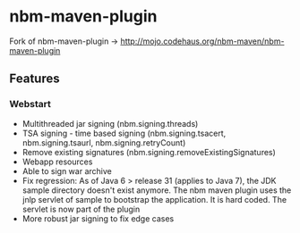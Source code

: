 nbm-maven-plugin
================

Fork of nbm-maven-plugin -> http://mojo.codehaus.org/nbm-maven/nbm-maven-plugin

## Features

### Webstart

* Multithreaded jar signing (nbm.signing.threads)
* TSA signing - time based signing (nbm.signing.tsacert, nbm.signing.tsaurl, nbm.signing.retryCount)
* Remove existing signatures (nbm.signing.removeExistingSignatures)
* Webapp resources
* Able to sign war archive
* Fix regression: As of Java 6 > release 31 (applies to Java 7), the JDK sample directory doesn't exist anymore. The nbm maven plugin uses the jnlp servlet of sample to bootstrap the application. It is hard coded. The servlet is now part of the plugin
* More robust jar signing to fix edge cases
